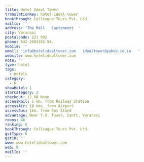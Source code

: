 ```yaml
---
title: Hotel Ideal Tower
translationKey: hotel-ideal-tower
bookthrough: Colleague Tours Pvt. Ltd.
mailto: ''
address: 'The Mall   Cantonment  '
city: Varanasi
postalcode: 221 002
phone: 542-2503391-94,
mobile: ''
email: 'info@hotelidealtower.com   idealtower@yahoo.co.in   '
website: www.hotelidealtower.com
note: ''
type: hotel
tags:
  - Hotels
category:
  - H
showHotel: 1
starCategory: 3
checkout: 12.00 Noon
accessRail: 1 km. from Railway Station
accessAir: 18 kms. from Airport
accessBus: 1km. from Bus Stand
advantage: Near T.V. Tower, Cantt, Varanasi
rooms: 40
ranking: 0
bookThrough: Colleague Tours Pvt. Ltd.
gstType: 0
gstin: ''
www: www.hotelidealtower.com
web: 0
mailTo: ''
---
```







